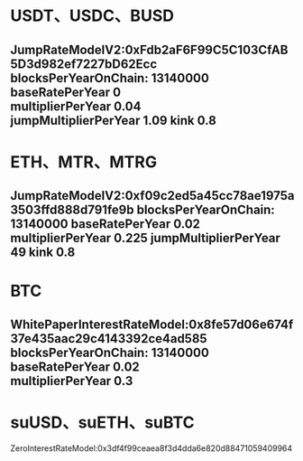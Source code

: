 # USDT、USDC、BUSD
JumpRateModelV2:0xFdb2aF6F99C5C103CfAB5D3d982ef7227bD62Ecc
blocksPerYearOnChain: 13140000
baseRatePerYear 0   
multiplierPerYear 0.04  
jumpMultiplierPerYear 1.09 
kink 0.8 
-----------------------------------------------------------
# ETH、MTR、MTRG
JumpRateModelV2:0xf09c2ed5a45cc78ae1975a3503ffd888d791fe9b
blocksPerYearOnChain: 13140000
baseRatePerYear 0.02  
multiplierPerYear 0.225 
jumpMultiplierPerYear 49
kink 0.8 
-----------------------------------------------------------
# BTC
WhitePaperInterestRateModel:0x8fe57d06e674f37e435aac29c4143392ce4ad585
blocksPerYearOnChain: 13140000
baseRatePerYear 0.02  
multiplierPerYear 0.3
-----------------------------------------------------------
# suUSD、suETH、suBTC
ZeroInterestRateModel:0x3df4f99ceaea8f3d4dda6e820d88471059409964

